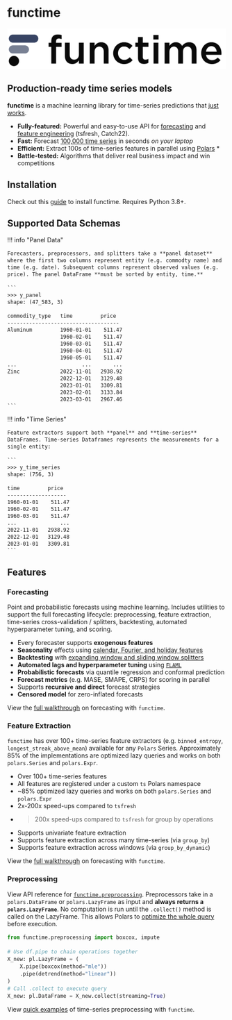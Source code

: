 # functime

![functime](img/banner.png)

## Production-ready time series models

**functime** is a machine learning library for time-series predictions that [just works](https://www.functime.ai/).

- **Fully-featured:** Powerful and easy-to-use API for [forecasting](#forecasting-highlights) and [feature engineering](#feature-engineering-highlights) (tsfresh, Catch22).
- **Fast:** Forecast [100,000 time series](#global-forecasting) in seconds *on your laptop*
- **Efficient:** Extract 100s of time-series features in parallel using [Polars](https://pola.rs/) *
- **Battle-tested:** Algorithms that deliver real business impact and win competitions

## Installation

Check out this [guide](installation.md) to install functime. Requires Python 3.8+.

## Supported Data Schemas

!!! info "Panel Data"

    Forecasters, preprocessors, and splitters take a **panel dataset** where the first two columns represent entity (e.g. commodty name) and time (e.g. date). Subsequent columns represent observed values (e.g. price). The panel DataFrame **must be sorted by entity, time.**

    ```
    >>> y_panel
    shape: (47_583, 3)

    commodity_type   time         price
    ------------------------------------
    Aluminum         1960-01-01    511.47
                     1960-02-01    511.47
                     1960-03-01    511.47
                     1960-04-01    511.47
                     1960-05-01    511.47
    ...                     ...       ...
    Zinc             2022-11-01   2938.92
                     2022-12-01   3129.48
                     2023-01-01   3309.81
                     2023-02-01   3133.84
                     2023-03-01   2967.46
    ```

!!! info "Time Series"

    Feature extractors support both **panel** and **time-series** DataFrames. Time-series Dataframes represents the measurements for a single entity:

    ```
    >>> y_time_series
    shape: (756, 3)

    time         price
    -------------------
    1960-01-01    511.47
    1960-02-01    511.47
    1960-03-01    511.47
    ...              ...
    2022-11-01   2938.92
    2022-12-01   3129.48
    2023-01-01   3309.81
    ```

## Features

### Forecasting

Point and probabilistic forecasts using machine learning.
Includes utilities to support the full forecasting lifecycle: preprocessing, feature extraction, time-series cross-validation / splitters, backtesting, automated hyperparameter tuning, and scoring.

- Every forecaster supports **exogenous features**
- **Seasonality** effects using [calendar, Fourier, and holiday features](https://docs.functime.ai/seasonality/)
- **Backtesting** with [expanding window and sliding window splitters](https://docs.functime.ai/ref/cross-validation/)
- **Automated lags and hyperparameter tuning** using [`FLAML`](https://github.com/microsoft/FLAML)
- **Probabilistic forecasts** via quantile regression and conformal prediction
- **Forecast metrics** (e.g. MASE, SMAPE, CRPS) for scoring in parallel
- Supports **recursive and direct** forecast strategies
- **Censored model** for zero-inflated forecasts

View the [full walkthrough](forecasting.md) on forecasting with `functime`.

### Feature Extraction
`functime` has over 100+ time-series feature extractors (e.g. `binned_entropy`, `longest_streak_above_mean`) available for any `Polars` Series. Approximately 85% of the implementations are optimized lazy queries and works on both `polars.Series` and `polars.Expr`.

- Over 100+ time-series features
- All features are registered under a custom `ts` Polars namespace
- ~85% optimized lazy queries and works on both `polars.Series` and `polars.Expr`
- 2x-200x speed-ups compared to `tsfresh`
- >200x speed-ups compared to `tsfresh` for group by operations
- Supports univariate feature extraction
- Supports feature extraction across many time-series (via `group_by`)
- Supports feature extraction across windows (via `group_by_dynamic`)

View the [full walkthrough](feature_extraction.md) on forecasting with `functime`.

### Preprocessing
View API reference for [`functime.preprocessing`](https://docs.functime.ai/preprocessing/).
Preprocessors take in a `polars.DataFrame` or `polars.LazyFrame` as input and **always returns a `polars.LazyFrame`**.
No computation is run until the `.collect()` method is called on the LazyFrame.
This allows Polars to [optimize the whole query](https://pola-rs.github.io/polars-book/user-guide/lazy/optimizations/) before execution.

```python
from functime.preprocessing import boxcox, impute

# Use df.pipe to chain operations together
X_new: pl.LazyFrame = (
    X.pipe(boxcox(method="mle"))
    .pipe(detrend(method="linear"))
)
# Call .collect to execute query
X_new: pl.DataFrame = X_new.collect(streaming=True)
```

View [quick examples](preprocessing.md) of time-series preprocessing with `functime`.
